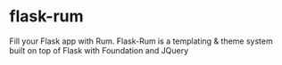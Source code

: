 flask-rum
=========

Fill your Flask app with Rum. Flask-Rum is a templating &amp; theme system built on top of Flask with Foundation and JQuery
